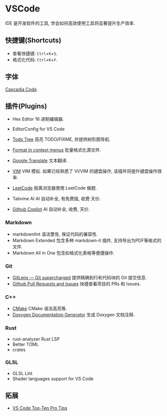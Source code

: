 # VSCode

IDE 是开发软件的工具, 学会如何高效使用工具将显著提升生产效率.  

## 快捷键(Shortcuts)

- 查看快捷键: `Ctrl`+`K`+`S`.
- 格式化代码: `Ctrl`+`K`+`F`.

## 字体

[Cascadia Code](https://github.com/microsoft/cascadia-code).  

## 插件(Plugins)

- Hex Editor 16 进制编辑器.
- EditorConfig for VS Code
- [Todo Tree](https://marketplace.visualstudio.com/items?itemName=Gruntfuggly.todo-tree) 高亮 TODO/FIXME, 并提供树形图导航.
- [Format in context menus](https://marketplace.visualstudio.com/items?itemName=lacroixdavid1.vscode-format-context-menu) 批量格式化源文件.

- [Google Translate](https://marketplace.visualstudio.com/items?itemName=hancel.google-translate) 文本翻译.
- [VIM](https://marketplace.visualstudio.com/items?itemName=vscodevim.vim) VIM 模拟. 如果已经熟悉了 VI/VIM 的键盘操作, 该插件将提升键盘操作效率.
- [LeetCode](https://marketplace.visualstudio.com/items?itemName=LeetCode.vscode-leetcode) 脱离浏览器使用 LeetCode 做题.
- Tabnine AI AI 自动补全, 有免费版, 收费 天价.
- [Github Copilot](https://marketplace.visualstudio.com/items?itemName=GitHub.copilot) AI 自动补全, 收费, 天价.

### Markdown

- markdownlint 语法警告, 保证代码的兼容性.
- Markdown Extended 包含多种 markdown-it 插件, 支持导出为PDF等格式的文件.
- Markdown All in One 包含如格式化表格等便捷操作.

### Git

- [GitLens — Git supercharged](https://marketplace.visualstudio.com/items?itemName=eamodio.gitlens)
提供精确到行和代码块的 Git 提交信息.
- [Github Pull Requests and Issues](https://marketplace.visualstudio.com/items?itemName=GitHub.vscode-pull-request-github) 快捷查看项目的 PRs 和 Issues.

### C++

- [CMake](https://marketplace.visualstudio.com/items?itemName=twxs.cmake) CMake 语法高亮等.
- [Doxygen Documentation Generator](https://marketplace.visualstudio.com/items?itemName=cschlosser.doxdocgen) 生成 Doxygen 文档注释.

### Rust

- rust-analyzer Rust LSP
- Better TOML
- crates

### GLSL

- GLSL Lint
- Shader languages support for VS Code

## 拓展

- [VS Code Top-Ten Pro Tips](https://www.youtube.com/watch?v=u21W_tfPVrY)
